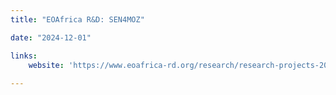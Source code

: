 ```yaml
---
title: "EOAfrica R&D: SEN4MOZ"

date: "2024-12-01"

links:
    website: 'https://www.eoafrica-rd.org/research/research-projects-2024-2026/#proposal_1'
  
---
```

